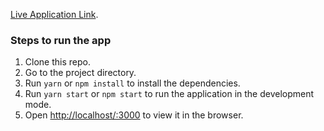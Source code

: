 [Live Application Link](https://unlu-round2.vercel.app/).

### Steps to run the app

1. Clone this repo.
2. Go to the project directory.
3. Run `yarn` or `npm install` to install the dependencies.
4. Run `yarn start` or `npm start` to run the application in the development mode.
5. Open [http://localhost/:3000](http//localhost:3000) to view it in the browser.

